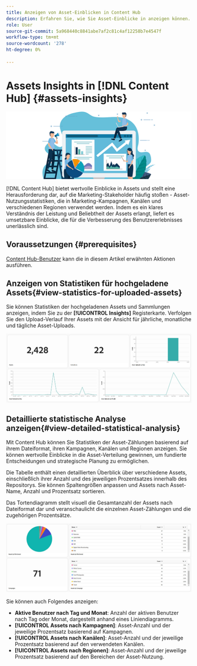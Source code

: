 ```yaml
---
title: Anzeigen von Asset-Einblicken in Content Hub
description: Erfahren Sie, wie Sie Asset-Einblicke in anzeigen können. [!DNL Content Hub]
role: User
source-git-commit: 5a968440c8841abe7af2c81c4af12258b7e4547f
workflow-type: tm+mt
source-wordcount: '278'
ht-degree: 0%

---
```


# Assets Insights in [!DNL Content Hub] {#assets-insights}

![Assets-Einblicke](assets/asset-insights-banner.jpg)

[!DNL Content Hub] bietet wertvolle Einblicke in Assets und stellt eine Herausforderung dar, auf die Marketing-Stakeholder häufig stoßen - Asset-Nutzungsstatistiken, die in Marketing-Kampagnen, Kanälen und verschiedenen Regionen verwendet werden. Indem es ein klares Verständnis der Leistung und Beliebtheit der Assets erlangt, liefert es umsetzbare Einblicke, die für die Verbesserung des Benutzererlebnisses unerlässlich sind.

## Voraussetzungen {#prerequisites}

[Content Hub-Benutzer](deploy-content-hub.md#onboard-content-hub-users) kann die in diesem Artikel erwähnten Aktionen ausführen.

## Anzeigen von Statistiken für hochgeladene Assets{#view-statistics-for-uploaded-assets}

Sie können Statistiken der hochgeladenen Assets und Sammlungen anzeigen, indem Sie zu der **[!UICONTROL Insights]** Registerkarte. Verfolgen Sie den Upload-Verlauf Ihrer Assets mit der Ansicht für jährliche, monatliche und tägliche Asset-Uploads.

![Hochladen von Asset-Statistiken](assets/assets-insights.jpg)

<!-- You can track the upload history of your assets over the past 30 days or gain a more comprehensive view with data spanning the last 12 months. This feature enables you to evaluate the upload count of assets.  -->

<!-- Go to the **[!UICONTROL [!DNL Insights]]** tab.

2. Select the desired time frame to view the statistics; you can opt for either last 30 days or last 12 months.

Data for the selected time frame is displayed, including the upload count for the specified duration. -->

## Detaillierte statistische Analyse anzeigen{#view-detailed-statistical-analysis}

Mit Content Hub können Sie Statistiken der Asset-Zählungen basierend auf ihrem Dateiformat, ihren Kampagnen, Kanälen und Regionen anzeigen. Sie können wertvolle Einblicke in die Asset-Verteilung gewinnen, um fundierte Entscheidungen und strategische Planung zu ermöglichen.

Die Tabelle enthält einen detaillierten Überblick über verschiedene Assets, einschließlich ihrer Anzahl und des jeweiligen Prozentsatzes innerhalb des Repositorys. Sie können Spaltengrößen anpassen und Assets nach Asset-Name, Anzahl und Prozentsatz sortieren.

Das Tortendiagramm stellt visuell die Gesamtanzahl der Assets nach Dateiformat dar und veranschaulicht die einzelnen Asset-Zählungen und die zugehörigen Prozentsätze.

![Asset-Anzahl nach Asset-Typ-Statistiken](assets/insights-categorial-view.jpg)

Sie können auch Folgendes anzeigen:

* **Aktive Benutzer nach Tag und Monat**: Anzahl der aktiven Benutzer nach Tag oder Monat, dargestellt anhand eines Liniendiagramms.
* **[!UICONTROL Assets nach Kampagnen]**: Asset-Anzahl und der jeweilige Prozentsatz basierend auf Kampagnen.
* **[!UICONTROL Assets nach Kanälen]**: Asset-Anzahl und der jeweilige Prozentsatz basierend auf den verwendeten Kanälen.
* **[!UICONTROL Assets nach Regionen]**: Asset-Anzahl und der jeweilige Prozentsatz basierend auf den Bereichen der Asset-Nutzung.

